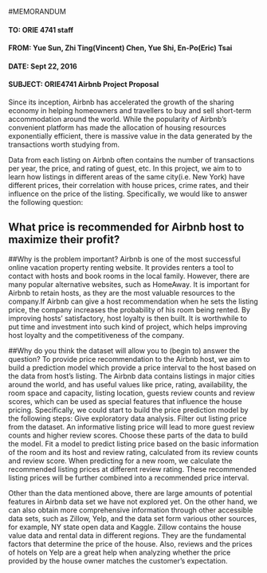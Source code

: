 #MEMORANDUM

#### TO: ORIE 4741 staff
#### FROM: Yue Sun, Zhi Ting(Vincent) Chen, Yue Shi, En-Po(Eric) Tsai
#### DATE: Sept 22, 2016
#### SUBJECT: ORIE4741 Airbnb Project Proposal



  Since its inception, Airbnb has accelerated the growth of the sharing economy in helping homeowners and travellers to buy and sell short-term accommodation around the world. While the popularity of Airbnb’s convenient platform has made the allocation of housing resources exponentially efficient, there is massive value in the data generated by the transactions worth studying from. 

  Data from each listing on Airbnb often contains the number of transactions per year, the price, and rating of guest, etc. In this project, we aim to to learn how listings in different areas of the same city(i.e. New York) have different prices, their correlation with house prices, crime rates, and their influence on the price of the listing. Specifically, we would like to answer the following question:
  
##  What price is recommended for Airbnb host to maximize their profit?
  
##Why is the problem important?
Airbnb is one of the most successful online vacation property renting website. It provides renters a tool to contact with hosts and book rooms in the local family. However, there are many popular alternative websites, such as HomeAway. It is important for Airbnb to retain hosts, as they are the most valuable resources to the company.If Airbnb can give a host recommendation when he sets the listing price,  the company increases the probability of his room being rented. By improving hosts’ satisfactory, host loyalty is then built. 
It is worthwhile to put time and investment into such kind of project, which helps improving host loyalty and the competitiveness of the company.

##Why do you think the dataset will allow you to (begin to) answer the question?
To provide price recommendation to the Airbnb host, we aim to build a prediction model which provide a price interval to the host based on the data from host’s listing. The Airbnb data contains listings in major cities around the world, and has useful values like price, rating, availability, the room space and capacity, listing location, guests review counts and review scores, which can be used as special features that influence the house pricing. Specifically, we could start to build the price prediction model by the following steps:
Give exploratory data analysis. Filter out listing price from the dataset. An informative listing price will lead to more guest review counts and higher review scores. Choose these parts of the data to build the model.
Fit a model to predict listing price based on the basic information of the room and its host and review rating, calculated from its review counts and review score. 
When predicting for a new room, we calculate the recommended listing prices at different review rating. These recommended listing prices will be further combined into a recommended price interval.

Other than the data mentioned above, there are large amounts of potential features in Airbnb data set we have not explored yet. On the other hand, we can also obtain more comprehensive information through other accessible data sets, such as Zillow, Yelp, and the data set form various other sources, for example, NY state open data and Kaggle. Zillow contains the house value data and rental data in different regions. They are the fundamental factors that determine the price of the house. Also, reviews and the prices of hotels on Yelp are a great help when analyzing whether the price provided by the house owner matches the customer’s expectation.
